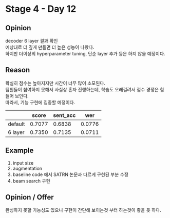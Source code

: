 # Stage 4 - Day 12

## Opinion

decoder 6 layer 결과 확인  
예상대로 더 깊게 만들면 더 높은 성능이 나왔다.  
하지만 더이상의 hyperparameter tuning, 단순 layer 추가 등은 하지 않을 예정이다.

## Reason

확실히 점수는 높아지지만 시간이 너무 많이 소모된다.  
팀원들이 참여하지 못해서 사실상 혼자 진행하는데, 학습도 오래걸려서 점수 경쟁은 힘들어 보인다.  
따라서, 기능 구현에 집중할 예정이다.

|         | score  | sent_acc | wer    |
| ------- | ------ | -------- | ------ |
| default | 0.7077 | 0.6838   | 0.0776 |
| 6 layer | 0.7350 | 0.7135   | 0.0711 |

## Example

1. input size
1. augmentation
1. baseline code 에서 SATRN 논문과 다르게 구현된 부분 수정
1. beam search 구현

## Opinion / Offer

완성하지 못할 가능성도 있으니 구현이 간단해 보이는것 부터 하는것이 좋을 듯 하다.
